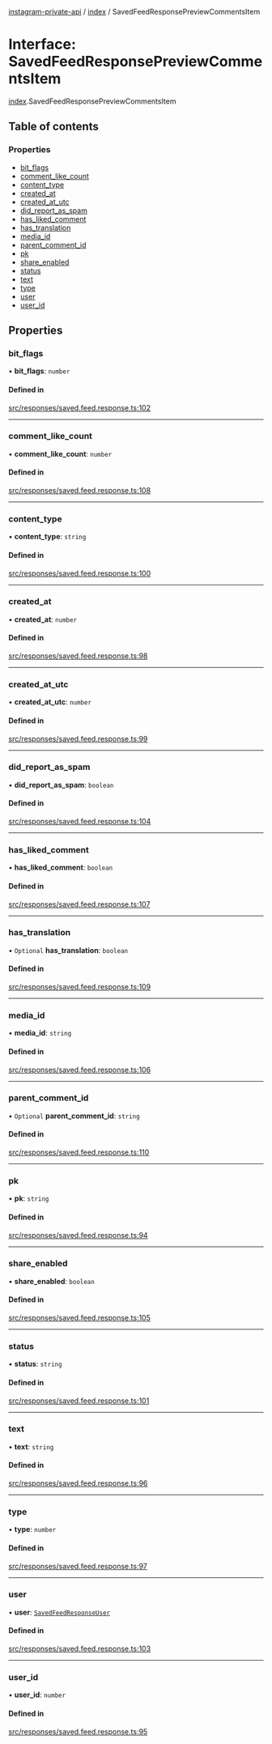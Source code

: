 [instagram-private-api](../../README.md) / [index](../../modules/index.md) / SavedFeedResponsePreviewCommentsItem

# Interface: SavedFeedResponsePreviewCommentsItem

[index](../../modules/index.md).SavedFeedResponsePreviewCommentsItem

## Table of contents

### Properties

- [bit\_flags](SavedFeedResponsePreviewCommentsItem.md#bit_flags)
- [comment\_like\_count](SavedFeedResponsePreviewCommentsItem.md#comment_like_count)
- [content\_type](SavedFeedResponsePreviewCommentsItem.md#content_type)
- [created\_at](SavedFeedResponsePreviewCommentsItem.md#created_at)
- [created\_at\_utc](SavedFeedResponsePreviewCommentsItem.md#created_at_utc)
- [did\_report\_as\_spam](SavedFeedResponsePreviewCommentsItem.md#did_report_as_spam)
- [has\_liked\_comment](SavedFeedResponsePreviewCommentsItem.md#has_liked_comment)
- [has\_translation](SavedFeedResponsePreviewCommentsItem.md#has_translation)
- [media\_id](SavedFeedResponsePreviewCommentsItem.md#media_id)
- [parent\_comment\_id](SavedFeedResponsePreviewCommentsItem.md#parent_comment_id)
- [pk](SavedFeedResponsePreviewCommentsItem.md#pk)
- [share\_enabled](SavedFeedResponsePreviewCommentsItem.md#share_enabled)
- [status](SavedFeedResponsePreviewCommentsItem.md#status)
- [text](SavedFeedResponsePreviewCommentsItem.md#text)
- [type](SavedFeedResponsePreviewCommentsItem.md#type)
- [user](SavedFeedResponsePreviewCommentsItem.md#user)
- [user\_id](SavedFeedResponsePreviewCommentsItem.md#user_id)

## Properties

### bit\_flags

• **bit\_flags**: `number`

#### Defined in

[src/responses/saved.feed.response.ts:102](https://github.com/Nerixyz/instagram-private-api/blob/0e0721c/src/responses/saved.feed.response.ts#L102)

___

### comment\_like\_count

• **comment\_like\_count**: `number`

#### Defined in

[src/responses/saved.feed.response.ts:108](https://github.com/Nerixyz/instagram-private-api/blob/0e0721c/src/responses/saved.feed.response.ts#L108)

___

### content\_type

• **content\_type**: `string`

#### Defined in

[src/responses/saved.feed.response.ts:100](https://github.com/Nerixyz/instagram-private-api/blob/0e0721c/src/responses/saved.feed.response.ts#L100)

___

### created\_at

• **created\_at**: `number`

#### Defined in

[src/responses/saved.feed.response.ts:98](https://github.com/Nerixyz/instagram-private-api/blob/0e0721c/src/responses/saved.feed.response.ts#L98)

___

### created\_at\_utc

• **created\_at\_utc**: `number`

#### Defined in

[src/responses/saved.feed.response.ts:99](https://github.com/Nerixyz/instagram-private-api/blob/0e0721c/src/responses/saved.feed.response.ts#L99)

___

### did\_report\_as\_spam

• **did\_report\_as\_spam**: `boolean`

#### Defined in

[src/responses/saved.feed.response.ts:104](https://github.com/Nerixyz/instagram-private-api/blob/0e0721c/src/responses/saved.feed.response.ts#L104)

___

### has\_liked\_comment

• **has\_liked\_comment**: `boolean`

#### Defined in

[src/responses/saved.feed.response.ts:107](https://github.com/Nerixyz/instagram-private-api/blob/0e0721c/src/responses/saved.feed.response.ts#L107)

___

### has\_translation

• `Optional` **has\_translation**: `boolean`

#### Defined in

[src/responses/saved.feed.response.ts:109](https://github.com/Nerixyz/instagram-private-api/blob/0e0721c/src/responses/saved.feed.response.ts#L109)

___

### media\_id

• **media\_id**: `string`

#### Defined in

[src/responses/saved.feed.response.ts:106](https://github.com/Nerixyz/instagram-private-api/blob/0e0721c/src/responses/saved.feed.response.ts#L106)

___

### parent\_comment\_id

• `Optional` **parent\_comment\_id**: `string`

#### Defined in

[src/responses/saved.feed.response.ts:110](https://github.com/Nerixyz/instagram-private-api/blob/0e0721c/src/responses/saved.feed.response.ts#L110)

___

### pk

• **pk**: `string`

#### Defined in

[src/responses/saved.feed.response.ts:94](https://github.com/Nerixyz/instagram-private-api/blob/0e0721c/src/responses/saved.feed.response.ts#L94)

___

### share\_enabled

• **share\_enabled**: `boolean`

#### Defined in

[src/responses/saved.feed.response.ts:105](https://github.com/Nerixyz/instagram-private-api/blob/0e0721c/src/responses/saved.feed.response.ts#L105)

___

### status

• **status**: `string`

#### Defined in

[src/responses/saved.feed.response.ts:101](https://github.com/Nerixyz/instagram-private-api/blob/0e0721c/src/responses/saved.feed.response.ts#L101)

___

### text

• **text**: `string`

#### Defined in

[src/responses/saved.feed.response.ts:96](https://github.com/Nerixyz/instagram-private-api/blob/0e0721c/src/responses/saved.feed.response.ts#L96)

___

### type

• **type**: `number`

#### Defined in

[src/responses/saved.feed.response.ts:97](https://github.com/Nerixyz/instagram-private-api/blob/0e0721c/src/responses/saved.feed.response.ts#L97)

___

### user

• **user**: [`SavedFeedResponseUser`](SavedFeedResponseUser.md)

#### Defined in

[src/responses/saved.feed.response.ts:103](https://github.com/Nerixyz/instagram-private-api/blob/0e0721c/src/responses/saved.feed.response.ts#L103)

___

### user\_id

• **user\_id**: `number`

#### Defined in

[src/responses/saved.feed.response.ts:95](https://github.com/Nerixyz/instagram-private-api/blob/0e0721c/src/responses/saved.feed.response.ts#L95)
